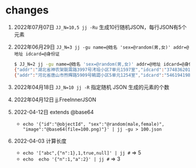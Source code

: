 # changes

1. 2022年07月07日 `JJ_N=10,5 jj -Ru`  生成10行随机JSON，每行JSON有5个元素
1. 2022年06月29日 `JJ_N=3 jj -gu name=@姓名 'sex=@random(男,女)' addr=@地址 idcard=@身份证`

    ```sh
    $ JJ_N=2 jj -gu name=@姓名 'sex=@random(男,女)' addr=@地址 idcard=@身份证
    {"addr":"湖北省神农架毾需路3997号洘竐小区7单元1597室","idcard":"374836201410037710","name":"常醦婏","sex":"男"}
    {"addr":"河北省唐山市煦暺路5909号鴸譅小区5单元1254室","idcard":"54619419831203035X","name":"章漀璹","sex":"女"}
    ```

2. 2022年04月18日 `JJ_N=10 jj -R` 指定随机 JSON 生成的元素的个数
3. 2022年04月12日 jj.FreeInnerJSON
4. 2022-04-12日 extends @base64
    - `echo '{"id":"@objectId", "sex":"@random(male,female)", "image":"@base64(file=100.png)"}' | jj -gu > 100.json`
5. 2022-04-03 计算长度
    - `echo '["abc",{"n":1},1,true,null]' | jj #` => 5
    - `echo  echo '{"n":1,"a":2}' | jj #` => 3
